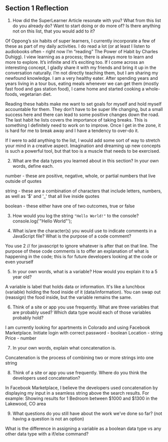 ## Section 1 Reflection

1. How did the SuperLearner Article resonate with you? What from this list do you already do? Want to start doing or do more of? Is there anything not on this list, that you would add to it?

Of Oppong’s six habits of super learners, I currently incorporate a few of these as part of my daily activities. I do read a lot (or at least I listen to audiobooks often - right now I’m “reading” The Power of Habit by Charles Duhigg). I view learning as a process; there is always more to learn and more to explore. It’s infinite and it’s exciting too. If I come across an interesting concept, I gladly share it with my friends and bring it up in the conversation naturally. I’m not directly teaching them, but I am sharing my newfound knowledge. I am a very healthy eater. After spending years and years living in a tour bus, eating meals whenever we can get them (mostly fast food and gas station food), I came home and started cooking a whole-foods, vegetarian diet.

Reading these habits make me want to set goals for myself and hold myself accountable for them. They don’t have to be super life changing, but a small success here and there can lead to some positive changes down the road. The last habit he lists covers the importance of taking breaks. This is something I definitely need to work on to improve. Once I get in the zone, it is hard for me to break away and I have a tendency to over-do it.

If I were to add anything to the list, I would add some sort of way to stretch your mind in a creative aspect. Imagination and dreaming up new concepts is such a powerful tool, but that too is a muscle that needs to be exercised.


2. What are the data types you learned about in this section? In your own words, define each.

number - these are positive, negative, whole, or partial numbers that live outside of quotes

string - these are a combination of characters that include letters, numbers, as well as '$' and '_' that all live inside quotes

boolean - these either have one of two outcomes, true or false


3. How would you log the string `"Hello World!"` to the console?
console.log('"Hello World"');


4. What is/are the character(s) you would use to indicate comments in a JavaScript file? What is the purpose of a code comment?

You use 2 // for javascript to ignore whatever is after that on that line. The purpose of these code comments is to offer an
explanation of what is happening in the code; this is for future developers looking at the code or even yourself


5. In your own words, what is a variable? How would you explain it to a 5 year old?

A variable is label that holds data or information.
It's like a lunchbox (variable) holding the food inside of it (data/information). You can swap out (reassign) the food inside, but the variable remains the same.


6. Think of a site or app you use frequently. What are three variables that are probably used? Which data type would each of those variables probably hold?

I am currently looking for apartments in Colorado and using Facebook Marketplace.
Initiate login with correct password - boolean
Location - string
Price - number


7. In your own words, explain what concatenation is.

Concatenation is the process of combining two or more strings into one string


8. Think of a site or app you use frequently. Where do you think the developers used concatenation?

In Facebook Marketplace, I believe the developers used concatenation by displaying my input in a seamless string above the search results.
For example: Showing results for 1 Bedroom between $1000 and $1300 in the Lakewood, CO area

9. What questions do you still have about the work we've done so far? (not having a question is not an option)

What is the difference in assigning a variable as a boolean data type vs any other data type with a if/else command?
